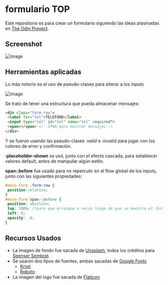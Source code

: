 # formulario TOP

Este repositorio es para crear un formulario siguiendo las ideas plasmadas en [The Odin Proyect](https://www.theodinproject.com/lessons/node-path-intermediate-html-and-css-sign-up-form).

## Screenshot

![image](https://user-images.githubusercontent.com/87911089/189694057-54ff6056-d18d-47a0-82b0-5f11f4de480c.png)

## Herramientas aplicadas

Lo más notorio es el uso de pseudo-clases para alterar a los inputs

![image](https://user-images.githubusercontent.com/87911089/189696265-8e5b1854-0b74-49e6-8167-9f85aa64bce1.png)

Se trato de tener una estructura que pueda almacenar mensajes:
```html
<div class="form-row">
 <label for="tel">TELEFONO</label>
 <input type="tel" id="tel" name="tel" required">
 <span></span> <!--SPAN para mostrar mensajes-->
</div>
```

Y se fueron usando las pseudo-clases *:valid* e *:invalid* para jugar con los colores de error y confirmación.

**:placeholder-shown** se usó, junto con el efecto cascada, para establecer valores default, antes de manipular algún estilo.

**span::before** fue usado para no repercutir en el flow global de los inputs, junto con las siguientes propiedades:
```css
#main-form .form-row {
 position:relative;
}
#main-form span::before {
 position: absolute;
 top: 100%; /*para que arranque a verse luego de que se muestra el form-row*/
 left: 0;
 opacity: .8;
}
```


## Recursos Usados

- La imagen de fondo fue sacada de [Unsplash](https://unsplash.com/es), todos los créditos para [Spenser Sembrat](https://unsplash.com/es/@spensersembrat).
- Se usaron dos tipos de fuentes, ambas sacadas de [Google Fonts](https://fonts.google.com/)
    - [Kristi](https://fonts.google.com/specimen/Kristi?query=kristi)
    - [Roboto](https://fonts.google.com/specimen/Roboto?query=roboto)
- La imagen del logo fue sacada de [Flaticon](https://www.flaticon.es/)
